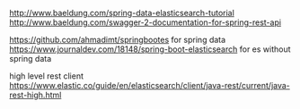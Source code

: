 
http://www.baeldung.com/spring-data-elasticsearch-tutorial
http://www.baeldung.com/swagger-2-documentation-for-spring-rest-api




https://github.com/ahmadimt/springbootes for spring data
https://www.journaldev.com/18148/spring-boot-elasticsearch for es without spring data



high level rest client
https://www.elastic.co/guide/en/elasticsearch/client/java-rest/current/java-rest-high.html